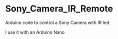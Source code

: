 # Sony_Camera_IR_Remote
Arduino code to control a Sony Camera with IR led

I use it with an Arduino Nano
